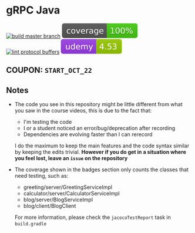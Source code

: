 # gRPC Java

[![build master branch](https://github.com/Clement-Jean/grpc-java-course/actions/workflows/gradle.yml/badge.svg)](https://github.com/Clement-Jean/grpc-java-course/actions/workflows/gradle.yml) ![Coverage](.github/badges/jacoco.svg) [![lint protocol buffers](https://github.com/Clement-Jean/grpc-java-course/actions/workflows/lint.yml/badge.svg)](https://github.com/Clement-Jean/grpc-java-course/actions/workflows/lint.yml) ![Udemy](.github/badges/udemy.svg)

## COUPON: `START_OCT_22`

## Notes

- The code you see in this repository might be little different from what you saw in the course videos, this is due to the fact that:
  - I'm testing the code
  - I or a student noticed an error/bug/deprecation after recording
  - Dependencies are evolving faster than I can rerecord

  I do the maximum to keep the main features and the code syntax similar by keeping the edits trivial. **However if you
  do get in a situation where you feel lost, leave an `issue` on the repository**
- The coverage shown in the badges section only counts the classes that need testing, such as:
  - greeting/server/GreetingServiceImpl
  - calculator/server/CalculatorServiceImpl
  - blog/server/BlogServiceImpl
  - blog/client/BlogClient
  
  For more information, please check the `jacocoTestReport` task in `build.gradle`
